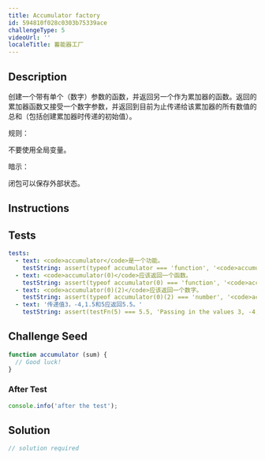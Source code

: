 ```yaml
---
title: Accumulator factory
id: 594810f028c0303b75339ace
challengeType: 5
videoUrl: ''
localeTitle: 蓄能器工厂
---
```


## Description
<section id="description"><p>创建一个带有单个（数字）参数的函数，并返回另一个作为累加器的函数。返回的累加器函数又接受一个数字参数，并返回到目前为止传递给该累加器的所有数值的总和（包括创建累加器时传递的初始值）。 </p><p>规则： </p><p>不要使用全局变量。 </p><p>暗示： </p><p>闭包可以保存外部状态。 </p></section>

## Instructions
<section id="instructions">
</section>

## Tests
<section id='tests'>

```yml
tests:
  - text: <code>accumulator</code>是一个功能。
    testString: assert(typeof accumulator === 'function', '<code>accumulator</code> is a function.');
  - text: <code>accumulator(0)</code>应该返回一个函数。
    testString: assert(typeof accumulator(0) === 'function', '<code>accumulator(0)</code> should return a function.');
  - text: <code>accumulator(0)(2)</code>应该返回一个数字。
    testString: assert(typeof accumulator(0)(2) === 'number', '<code>accumulator(0)(2)</code> should return a number.');
  - text: '传递值3，-4,1.5和5应返回5.5。'
    testString: assert(testFn(5) === 5.5, 'Passing in the values 3, -4, 1.5, and 5 should return 5.5.');

```

</section>

## Challenge Seed
<section id='challengeSeed'>

<div id='js-seed'>

```js
function accumulator (sum) {
  // Good luck!
}

```

</div>


### After Test
<div id='js-teardown'>

```js
console.info('after the test');
```

</div>

</section>

## Solution
<section id='solution'>

```js
// solution required
```
</section>
